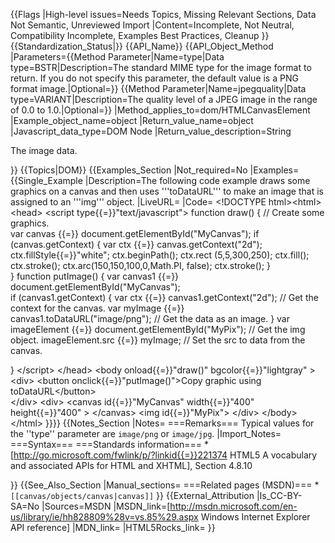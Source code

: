 {{Flags
|High-level issues=Needs Topics, Missing Relevant Sections, Data Not Semantic, Unreviewed Import
|Content=Incomplete, Not Neutral, Compatibility Incomplete, Examples Best Practices, Cleanup
}}
{{Standardization_Status|}}
{{API_Name}}
{{API_Object_Method
|Parameters={{Method Parameter|Name=type|Data type=BSTR|Description=The standard MIME type for  the image format to return. If  you do not specify this parameter, the default  value is a PNG format image.|Optional=}}
{{Method Parameter|Name=jpegquality|Data type=VARIANT|Description=The quality level of a JPEG image in the range of 0.0 to 1.0.|Optional=}}
|Method_applies_to=dom/HTMLCanvasElement
|Example_object_name=object
|Return_value_name=object
|Javascript_data_type=DOM Node
|Return_value_description=String

The image data.


}}
{{Topics|DOM}}
{{Examples_Section
|Not_required=No
|Examples={{Single_Example
|Description=The following code  example draws some graphics on a canvas and then uses '''toDataURL''' to make an image  that  is assigned to an '''img''' object.
|LiveURL=
|Code=
&lt;!DOCTYPE html&gt;&lt;html&gt;
&lt;head&gt;
  &lt;script type{{=}}"text/javascript"&gt;
function draw()
{
// Create some graphics.    
  var canvas {{=}} document.getElementById("MyCanvas");
  if (canvas.getContext) 
    {
 	var ctx {{=}} canvas.getContext("2d");
    ctx.fillStyle{{=}}"white";
    ctx.beginPath();
    ctx.rect (5,5,300,250);
    ctx.fill(); 
    ctx.stroke();
    ctx.arc(150,150,100,0,Math.PI, false); 
    ctx.stroke();
    }  
}
function putImage()
{
  var canvas1 {{=}} document.getElementById("MyCanvas");        
  if (canvas1.getContext) {
 	 var ctx {{=}} canvas1.getContext("2d");                // Get the context for the canvas.
     var myImage {{=}} canvas1.toDataURL("image/png");      // Get the data as an image.
  }
  var imageElement {{=}} document.getElementById("MyPix");  // Get the img object.
  imageElement.src {{=}} myImage;                           // Set the src to data from the canvas.
  
}
  &lt;/script&gt;
&lt;/head&gt;
&lt;body onload{{=}}"draw()" bgcolor{{=}}"lightgray" &gt;
      &lt;div&gt;
        &lt;button onclick{{=}}"putImage()"&gt;Copy graphic using toDataURL&lt;/button&gt;        
      &lt;/div&gt;
      &lt;div&gt;
        &lt;canvas id{{=}}"MyCanvas" width{{=}}"400" height{{=}}"400" &gt; &lt;/canvas&gt;
      &lt;img id{{=}}"MyPix"&gt;
      &lt;/div&gt;
  &lt;/body&gt;
&lt;/html&gt; 
}}}}
{{Notes_Section
|Notes=
===Remarks===
Typical values for  the ''type''  parameter are <code>image/png</code> or <code>image/jpg</code>.
|Import_Notes=
===Syntax===
===Standards information===
*[http://go.microsoft.com/fwlink/p/?linkid{{=}}221374 HTML5 A vocabulary and associated APIs for HTML and XHTML], Section 4.8.10


}}
{{See_Also_Section
|Manual_sections=
===Related pages (MSDN)===
*<code>[[canvas/objects/canvas|canvas]]</code>
}}
{{External_Attribution
|Is_CC-BY-SA=No
|Sources=MSDN
|MSDN_link=[http://msdn.microsoft.com/en-us/library/ie/hh828809%28v=vs.85%29.aspx Windows Internet Explorer API reference]
|MDN_link=
|HTML5Rocks_link=
}}